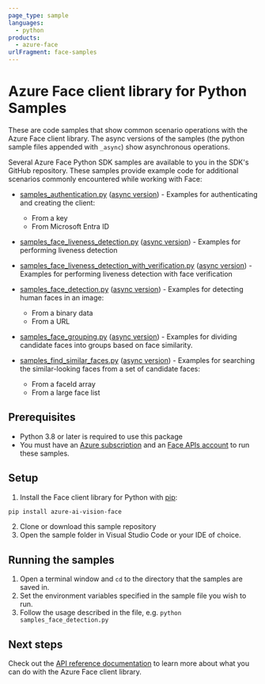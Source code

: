 ```yaml
---
page_type: sample
languages:
  - python
products:
  - azure-face
urlFragment: face-samples
---
```


# Azure Face client library for Python Samples

These are code samples that show common scenario operations with the Azure Face client library.
The async versions of the samples (the python sample files appended with `_async`) show asynchronous operations.

Several Azure Face Python SDK samples are available to you in the SDK's GitHub repository. These samples provide example code for additional scenarios commonly encountered while working with Face:

* [samples_authentication.py](https://github.com/Azure/azure-sdk-for-python/tree/main/sdk/vision/azure-ai-vision-face/samples/samples_authentication.py) ([async version](https://github.com/Azure/azure-sdk-for-python/tree/main/sdk/vision/azure-ai-vision-face/samples/samples_authentication_async.py)) - Examples for authenticating and creating the client:
    * From a key
    * From Microsoft Entra ID

* [samples_face_liveness_detection.py](https://github.com/Azure/azure-sdk-for-python/tree/main/sdk/vision/azure-ai-vision-face/samples/samples_face_liveness_detection.py) ([async version](https://github.com/Azure/azure-sdk-for-python/tree/main/sdk/vision/azure-ai-vision-face/samples/samples_face_liveness_detection_async.py)) - Examples for performing liveness detection

* [samples_face_liveness_detection_with_verification.py](https://github.com/Azure/azure-sdk-for-python/tree/main/sdk/vision/azure-ai-vision-face/samples/samples_face_liveness_detection_with_verification.py) ([async version](https://github.com/Azure/azure-sdk-for-python/tree/main/sdk/vision/azure-ai-vision-face/samples/samples_face_liveness_detection_with_verification_async.py)) - Examples for performing liveness detection with face verification

* [samples_face_detection.py](https://github.com/Azure/azure-sdk-for-python/tree/main/sdk/vision/azure-ai-vision-face/samples/samples_face_detection.py) ([async version](https://github.com/Azure/azure-sdk-for-python/tree/main/sdk/vision/azure-ai-vision-face/samples/samples_face_detection_async.py)) - Examples for detecting human faces in an image:
    * From a binary data
    * From a URL

* [samples_face_grouping.py](https://github.com/Azure/azure-sdk-for-python/tree/main/sdk/vision/azure-ai-vision-face/samples/samples_face_grouping.py) ([async version](https://github.com/Azure/azure-sdk-for-python/tree/main/sdk/vision/azure-ai-vision-face/samples/samples_face_grouping_async.py)) - Examples for dividing candidate faces into groups based on face similarity.

* [samples_find_similar_faces.py](https://github.com/Azure/azure-sdk-for-python/tree/main/sdk/vision/azure-ai-vision-face/samples/samples_find_similar_faces.py) ([async version](https://github.com/Azure/azure-sdk-for-python/tree/main/sdk/vision/azure-ai-vision-face/samples/samples_find_similar_faces_async.py)) - Examples for searching the similar-looking faces from a set of candidate faces:
    * From a faceId array
    * From a large face list

## Prerequisites
* Python 3.8 or later is required to use this package
* You must have an [Azure subscription](https://azure.microsoft.com/free/) and an [Face APIs account](https://learn.microsoft.com/azure/ai-services/computer-vision/overview-identity)
to run these samples.

## Setup

1. Install the Face client library for Python with [pip](https://pypi.org/project/pip/):

```bash
pip install azure-ai-vision-face
```

2. Clone or download this sample repository
3. Open the sample folder in Visual Studio Code or your IDE of choice.

## Running the samples

1. Open a terminal window and `cd` to the directory that the samples are saved in.
2. Set the environment variables specified in the sample file you wish to run.
3. Follow the usage described in the file, e.g. `python samples_face_detection.py`

## Next steps

Check out the [API reference documentation](https://aka.ms/azsdk-python-face-ref) to learn more about what you can do
with the Azure Face client library.
